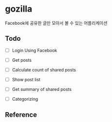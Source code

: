 # gozilla

Facebook에 공유한 글만 모아서 볼 수 있는 어플리케이션



## Todo

- [ ] Login Using Facebook
- [ ] Get posts
- [ ] Calculate count of shared posts
- [ ] Show post list
- [ ] Get summary of shared posts
- [ ] Categorizing


## Reference

